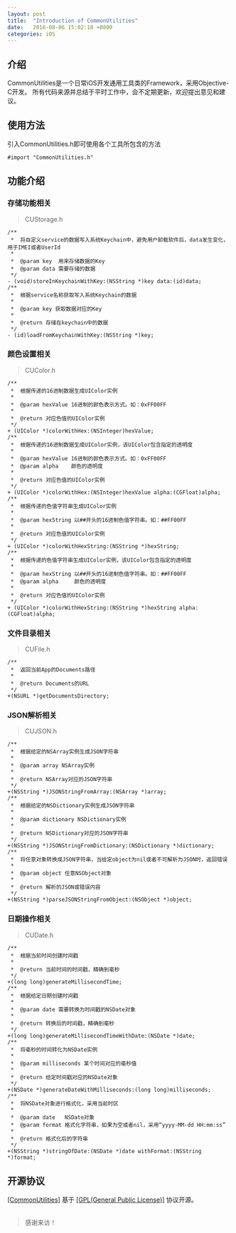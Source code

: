 ```yaml
---
layout: post
title:  "Introduction of CommonUtilities"
date:   2016-08-06 15:02:18 +0800
categories: iOS
---
```


## 介绍

CommonUtilities是一个日常iOS开发通用工具类的Framework，采用Objective-C开发。
所有代码来源并总结于平时工作中，会不定期更新，欢迎提出意见和建议。

## 使用方法
引入CommonUtilities.h即可使用各个工具所包含的方法

```
#import "CommonUtilities.h"
```

## 功能介绍

### 存储功能相关

> CUStorage.h

```
/**
 *  将自定义service的数据写入系统Keychain中，避免用户卸载软件后，data发生变化，用于IMEI或者UserId
 *
 *  @param key  用来存储数据的Key
 *  @param data 需要存储的数据
 */
- (void)storeInKeychainWithKey:(NSString *)key data:(id)data;
/**
 *  根据service名称获取写入系统Keychain的数据
 *
 *  @param key 获取数据对应的Key
 *
 *  @return 存储在keychain中的数据
 */
- (id)loadFromKeychainWithKey:(NSString *)key;

```

### 颜色设置相关
> CUColor.h

```
/**
 *  根据传递的16进制数据生成UIColor实例
 *
 *  @param hexValue 16进制的颜色表示方式。如：0xFF00FF
 *
 *  @return 对应色值的UIColor实例
 */
+ (UIColor *)colorWithHex:(NSInteger)hexValue;
/**
 *  根据传递的16进制数据生成UIColor实例，该UIColor包含指定的透明度
 *
 *  @param hexValue 16进制的颜色表示方式。如：0xFF00FF
 *  @param alpha    颜色的透明度
 *
 *  @return 对应色值的UIColor实例
 */
+ (UIColor *)colorWithHex:(NSInteger)hexValue alpha:(CGFloat)alpha;
/**
 *  根据传递的色值字符串生成UIColor实例
 *
 *  @param hexString 以##开头的16进制色值字符串。如：##FF00FF
 *
 *  @return 对应色值的UIColor实例
 */
+ (UIColor *)colorWithHexString:(NSString *)hexString;
/**
 *  根据传递的色值字符串生成UIColor实例，该UIColor包含指定的透明度
 *
 *  @param hexString 以##开头的16进制色值字符串。如：##FF00FF
 *  @param alpha     颜色的透明度
 *
 *  @return 对应色值的UIColor实例
 */
+ (UIColor *)colorWithHexString:(NSString *)hexString alpha:(CGFloat)alpha;

```

### 文件目录相关
> CUFile.h

```
/**
 *  返回当前App的Documents路径
 *
 *  @return Documents的URL
 */
+(NSURL *)getDocumentsDirectory;
```

### JSON解析相关
> CUJSON.h

```
/**
 *  根据给定的NSArray实例生成JSON字符串
 *
 *  @param array NSArray实例
 *
 *  @return NSArray对应的JSON字符串
 */
+(NSString *)JSONStringFromArray:(NSArray *)array;
/**
 *  根据给定的NSDictionary实例生成JSON字符串
 *
 *  @param dictionary NSDictionary实例
 *
 *  @return NSDictionary对应的JSON字符串
 */
+(NSString *)JSONStringFromDictionary:(NSDictionary *)dictionary;
/**
 *  将任意对象转换成JSON字符串，当给定object为nil或者不可解析为JSON时，返回错误
 *
 *  @param object 任意NSObject对象
 *
 *  @return 解析的JSON或错误内容
 */
+(NSString *)parseJSONStringFromObject:(NSObject *)object;

```

### 日期操作相关
> CUDate.h

```
/**
 *  根据当前时间创建时间戳
 *
 *  @return 当前时间的时间戳，精确到毫秒
 */
+(long long)generateMillisecondTime;
/**
 *  根据给定日期创建时间戳
 *
 *  @param date 需要转换为时间戳的NSDate对象
 *
 *  @return 转换后的时间戳，精确到毫秒
 */
+(long long)generateMillisecondTimeWithDate:(NSDate *)date;
/**
 *  将毫秒的时间转化为NSDate实例
 *
 *  @param milliseconds 某个时间对应的毫秒值
 *
 *  @return 给定时间戳对应的NSDate对象
 */
+(NSDate *)generateDateWithMilliseconds:(long long)milliseconds;
/**
 *  将NSDate对象进行格式化，采用当前时区
 *
 *  @param date   NSDate对象
 *  @param format 格式化字符串，如果为空或者nil，采用“yyyy-MM-dd HH:mm:ss”
 *
 *  @return 格式化后的字符串
 */
+(NSString *)stringOfDate:(NSDate *)date withFormat:(NSString *)format;

```

## 开源协议

[[CommonUtilities]](https://github.com/majinshou/CommonUtilities) 基于 [[GPL(General Public License)]](http://www.gnu.org/licenses/gpl.html) 协议开源。
<br/>
<br/>

> 感谢来访！
